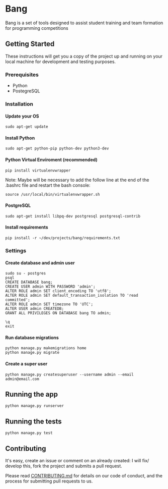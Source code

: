 # Bang
Bang is a set of tools designed to assist student training and team formation for programming competitions


## Getting Started
These instructions will get you a copy of the project up and running on your local machine for development and testing purposes.

### Prerequisites

- Python
- PostegreSQL

### Installation
#### Update your OS
```
sudo apt-get update
```

#### Install Python
```
sudo apt-get python-pip python-dev python3-dev
```


#### Python Virtual Enviroment (recommended)
```
pip install virtualenvwrapper
```
Note: Maybe will be necessary to add the follow line at the end of the .bashrc file and restart the bash console:
```
source /usr/local/bin/virtualenvwrapper.sh
```

#### PostgreSQL
```
sudo apt-get install libpq-dev postgresql postgresql-contrib
```

#### Install requirements
```
pip install -r ~/dev/projects/bang/requirements.txt
```

### Settings
#### Create database and admin user
```
sudo su - postgres
psql
CREATE DATABASE bang;
CREATE USER admin WITH PASSWORD 'admin';
ALTER ROLE admin SET client_encoding TO 'utf8';
ALTER ROLE admin SET default_transaction_isolation TO 'read committed';
ALTER ROLE admin SET timezone TO 'UTC';
ALTER USER admin CREATEDB;
GRANT ALL PRIVILEGES ON DATABASE bang TO admin;

\q
exit
```

#### Run database migrations
```
python manage.py makemigrations home
python manage.py migrate
```

#### Create a super user
```
python manage.py createsuperuser --username admin --email admin@email.com
```

## Running the app
```
python manage.py runserver
```

## Running the tests
```
python manage.py test
```

## Contributing
It's easy, create an issue or comment on an already created: I will fix/
develop this, fork the project and submits a pull request.

Please read [CONTRIBUTING.md](contributing.md) for details on our code of conduct, and the process for submitting pull requests to us.
